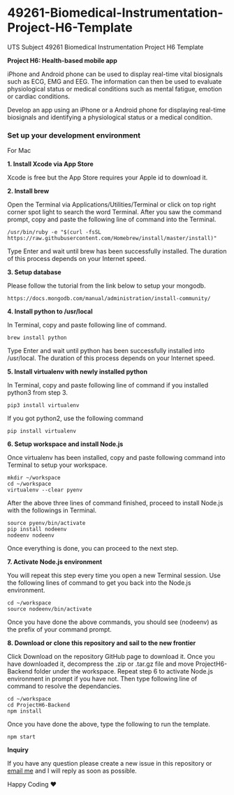 # 49261-Biomedical-Instrumentation-Project-H6-Template
UTS Subject 49261 Biomedical Instrumentation Project H6 Template

**Project H6: Health-based mobile app**

iPhone and Android phone can be used to display real-time vital biosignals such as ECG, EMG and EEG. The information can then be used to evaluate physiological status or medical conditions such as mental fatigue, emotion or cardiac conditions.

Develop an app using an iPhone or a Android phone for displaying real-time biosignals and identifying a physiological status or a medical condition.

### Set up your development environment ###

For Mac

**1. Install Xcode via App Store**

Xcode is free but the App Store requires your Apple id to download it.

**2. Install brew**

Open the Terminal via Applications/Utilities/Terminal or click on top right corner spot light to search the word Terminal. After you saw the command prompt, copy and paste the following line of command into the Terminal.

```
/usr/bin/ruby -e "$(curl -fsSL https://raw.githubusercontent.com/Homebrew/install/master/install)"
```

Type Enter and wait until brew has been successfully installed. The duration of this process depends on your Internet speed.

**3. Setup database**

Please follow the tutorial from the link below to setup your mongodb.

```
https://docs.mongodb.com/manual/administration/install-community/
```

**4. Install python to /usr/local**

In Terminal, copy and paste following line of command.

```
brew install python
```

Type Enter and wait until python has been successfully installed into /usr/local. The duration of this process depends on your Internet speed.

**5. Install virtualenv with newly installed python**

In Terminal, copy and paste following line of command if you installed python3 from step 3.

```
pip3 install virtualenv
```

If you got python2, use the following command

```
pip install virtualenv
```

**6. Setup workspace and install Node.js**

Once virtualenv has been installed, copy and paste following command into Terminal to setup your workspace.

```
mkdir ~/workspace
cd ~/workspace
virtualenv --clear pyenv
```

After the above three lines of command finished, proceed to install Node.js with the followings in Terminal.

```
source pyenv/bin/activate
pip install nodeenv
nodeenv nodeenv
```

Once everything is done, you can proceed to the next step.

**7. Activate Node.js environment**

You will repeat this step every time you open a new Terminal session. Use the following lines of command to get you back into the Node.js environment.

```
cd ~/workspace
source nodeenv/bin/activate
```

Once you have done the above commands, you should see (nodeenv) as the prefix of your command prompt.

**8. Download or clone this repository and sail to the new frontier**

Click Download on the repository GitHub page to download it. Once you have downloaded it, decompress the .zip or .tar.gz file and move ProjectH6-Backend folder under the workspace. Repeat step 6 to activate Node.js environment in prompt if you have not. Then type following line of command to resolve the dependancies.

```
cd ~/workspace
cd ProjectH6-Backend
npm install
```

Once you have done the above, type the following to run the template.

```
npm start
```

**Inquiry**

If you have any question please create a new issue in this repository or [email me](mailto:xu.lian@uts.edu.au) and I will reply as soon as possible.

Happy Coding :heart:
